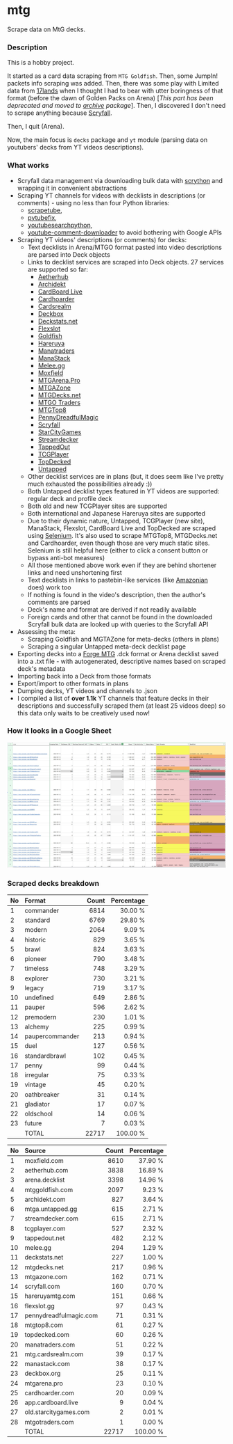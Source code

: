 # mtg
Scrape data on MtG decks.

### Description

This is a hobby project.

It started as a card data scraping from `MTG Goldfish`. Then, some JumpIn! packets info scraping 
was added. Then, there was some play with Limited data from [17lands](https://www.17lands.com) when 
I thought I had to bear with utter boringness of that format (before the dawn of Golden Packs on 
Arena) [_This part has been deprecated and moved to [archive](https://github.com/z33kz33k/mtg/tree/2d5eb0c758953d38ac51840ed3e49c2c25b4fe91/mtgcards/archive) package_]. Then, I discovered I 
don't need to scrape anything because [Scryfall](https://scryfall.com).

Then, I quit (Arena).

Now, the main focus is `decks` package and `yt` module (parsing data on youtubers' decks from YT videos 
descriptions).

### What works

* Scryfall data management via downloading bulk data with 
  [scrython](https://github.com/NandaScott/Scrython) and wrapping it in convenient abstractions
* Scraping YT channels for videos with decklists in descriptions (or comments) - using no less than 
  four Python libraries: 
    * [scrapetube](https://github.com/dermasmid/scrapetube),
    * [pytubefix](https://github.com/JuanBindez/pytubefix),
    * [youtubesearchpython](https://github.com/alexmercerind/youtube-search-python), 
    * [youtube-comment-downloader](https://github.com/egbertbouman/youtube-comment-downloader) 
  to avoid bothering with Google APIs
* Scraping YT videos' descriptions (or comments) for decks:    
    * Text decklists in Arena/MTGO format pasted into video descriptions are parsed into Deck objects
    * Links to decklist services are scraped into Deck objects. 27 services are supported so far:
        * [Aetherhub](https://aetherhub.com)
        * [Archidekt](https://archidekt.com)
        * [CardBoard Live](https://cardboard.live)
        * [Cardhoarder](https://www.cardhoarder.com)
        * [Cardsrealm](https://mtg.cardsrealm.com/en-us/)
        * [Deckbox](https://deckbox.org)
        * [Deckstats.net](https://deckstats.net)
        * [Flexslot](https://flexslot.gg)
        * [Goldfish](https://www.mtggoldfish.com)
        * [Hareruya](https://www.hareruyamtg.com/en/)
        * [Manatraders](https://www.manatraders.com)
        * [ManaStack](https://manastack.com/home)
        * [Melee.gg](https://melee.gg)
        * [Moxfield](https://www.moxfield.com)
        * [MTGArena.Pro](https://mtgarena.pro)
        * [MTGAZone](https://mtgazone.com)
        * [MTGDecks.net](https://mtgdecks.net)
        * [MTGO Traders](https://www.mtgotraders.com/store/index.html)
        * [MTGTop8](https://mtgtop8.com/index)
        * [PennyDreadfulMagic](https://pennydreadfulmagic.com)
        * [Scryfall](https://scryfall.com)
        * [StarCityGames](https://starcitygames.com)
        * [Streamdecker](https://www.streamdecker.com/landing)
        * [TappedOut](https://tappedout.net)
        * [TCGPlayer](https://infinite.tcgplayer.com)
        * [TopDecked](https://www.topdecked.com)
        * [Untapped](https://mtga.untapped.gg) 
    * Other decklist services are in plans (but, it does seem like I've pretty much exhausted the 
      possibilities already :))
    * Both Untapped decklist types featured in YT videos are supported: regular deck and profile deck
    * Both old and new TCGPlayer sites are supported
    * Both international and Japanese Hareruya sites are supported 
    * Due to their dynamic nature, Untapped, TCGPlayer (new site), ManaStack, Flexslot, CardBoard Live 
      and TopDecked are scraped using [Selenium](https://github.com/SeleniumHQ/Selenium). It's also used to scrape MTGTop8, MTGDecks.net and 
      Cardhoarder, even though those are very much static sites. Selenium is still helpful here 
      (either to click a consent button or bypass anti-bot measures)
    * All those mentioned above work even if they are behind shortener links and need unshortening first
    * Text decklists in links to pastebin-like services (like [Amazonian](https://www.youtube.com/@Amazonian) does) work too
    * If nothing is found in the video's description, then the author's comments are parsed
    * Deck's name and format are derived if not readily available
    * Foreign cards and other that cannot be found in the downloaded Scryfall bulk data are looked 
      up with queries to the Scryfall API
* Assessing the meta:
    * Scraping Goldfish and MGTAZone for meta-decks (others in plans)
    * Scraping a singular Untapped meta-deck decklist page
* Exporting decks into a [Forge MTG](https://github.com/Card-Forge/forge) .dck format or Arena 
  decklist saved into a .txt file - with autogenerated, descriptive names based on scraped deck's 
  metadata
* Importing back into a Deck from those formats
* Export/import to other formats in plans
* Dumping decks, YT videos and channels to .json
* I compiled a list of **over 1.1k** YT channels that feature decks in their descriptions and successfully 
  scraped them (at least 25 videos deep) so this data only waits to be creatively used now!

### How it looks in a Google Sheet
![Most popular channels](assets/channels.jpg)

### Scraped decks breakdown
| No | Format | Count | Percentage |
|:---|:-----|------:|-----------:|
| 1  | commander       | 6814 |    30.00 % |
| 2  | standard        | 6769 |    29.80 % |
| 3  | modern          | 2064 |     9.09 % |
| 4  | historic        |  829 |     3.65 % |
| 5  | brawl           |  824 |     3.63 % |
| 6  | pioneer         |  790 |     3.48 % |
| 7  | timeless        |  748 |     3.29 % |
| 8  | explorer        |  730 |     3.21 % |
| 9  | legacy          |  719 |     3.17 % |
| 10 | undefined       |  649 |     2.86 % |
| 11 | pauper          |  596 |     2.62 % |
| 12 | premodern       |  230 |     1.01 % |
| 13 | alchemy         |  225 |     0.99 % |
| 14 | paupercommander |  213 |     0.94 % |
| 15 | duel            |  127 |     0.56 % |
| 16 | standardbrawl   |  102 |     0.45 % |
| 17 | penny           |   99 |     0.44 % |
| 18 | irregular       |   75 |     0.33 % |
| 19 | vintage         |   45 |     0.20 % |
| 20 | oathbreaker     |   31 |     0.14 % |
| 21 | gladiator       |   17 |     0.07 % |
| 22 | oldschool       |   14 |     0.06 % |
| 23 | future          |    7 |     0.03 % |
|  | TOTAL           | 22717 | 100.00 %|

| No | Source | Count | Percentage |
|:---|:-----|------:|-----------:|
| 1  | moxfield.com           | 8610 |    37.90 % |
| 2  | aetherhub.com          | 3838 |    16.89 % |
| 3  | arena.decklist         | 3398 |    14.96 % |
| 4  | mtggoldfish.com        | 2097 |     9.23 % |
| 5  | archidekt.com          |  827 |     3.64 % |
| 6  | mtga.untapped.gg       |  615 |     2.71 % |
| 7  | streamdecker.com       |  615 |     2.71 % |
| 8  | tcgplayer.com          |  527 |     2.32 % |
| 9  | tappedout.net          |  482 |     2.12 % |
| 10 | melee.gg               |  294 |     1.29 % |
| 11 | deckstats.net          |  227 |     1.00 % |
| 12 | mtgdecks.net           |  217 |     0.96 % |
| 13 | mtgazone.com           |  162 |     0.71 % |
| 14 | scryfall.com           |  160 |     0.70 % |
| 15 | hareruyamtg.com        |  151 |     0.66 % |
| 16 | flexslot.gg            |   97 |     0.43 % |
| 17 | pennydreadfulmagic.com |   71 |     0.31 % |
| 18 | mtgtop8.com            |   61 |     0.27 % |
| 19 | topdecked.com          |   60 |     0.26 % |
| 20 | manatraders.com        |   51 |     0.22 % |
| 21 | mtg.cardsrealm.com     |   39 |     0.17 % |
| 22 | manastack.com          |   38 |     0.17 % |
| 23 | deckbox.org            |   25 |     0.11 % |
| 24 | mtgarena.pro           |   23 |     0.10 % |
| 25 | cardhoarder.com        |   20 |     0.09 % |
| 26 | app.cardboard.live     |    9 |     0.04 % |
| 27 | old.starcitygames.com  |    2 |     0.01 % |
| 28 | mtgotraders.com        |    1 |     0.00 % |
|  | TOTAL                  | 22717 | 100.00 %|
